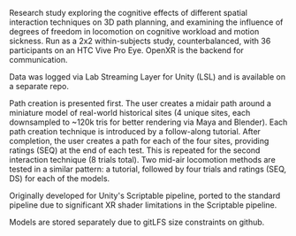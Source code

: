 Research study exploring the cognitive effects of different spatial interaction techniques on 3D path planning, and examining the influence of degrees of freedom in locomotion on cognitive workload and motion sickness. Run as a 2x2 within-subjects study, counterbalanced, with 36 participants on an HTC Vive Pro Eye. OpenXR is the backend for communication. 

Data was logged via Lab Streaming Layer for Unity (LSL) and is available on a separate repo. 

Path creation is presented first. The user creates a midair path around a miniature model of real-world historical sites (4 unique sites, each downsampled to ~120k tris for better rendering via Maya and Blender). 
Each path creation technique is introduced by a follow-along tutorial. After completion, the user creates a path for each of the four sites, providing ratings (SEQ) at the end of each test. 
This is repeated for the second interaction technique (8 trials total). 
Two mid-air locomotion methods are tested in a similar pattern: a tutorial, followed by four trials and ratings (SEQ, DS) for each of the models.

Originally developed for Unity's Scriptable pipeline, ported to the standard pipeline due to significant XR shader limitations in the Scriptable pipeline. 

Models are stored separately due to gitLFS size constraints on github. 
